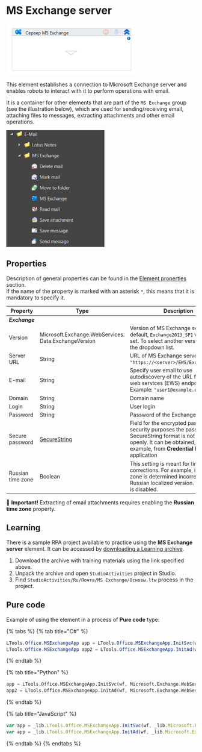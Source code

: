 # MS Exchange server


![](<../../../../.gitbook/assets/MSExchange-connect.png>)

This element establishes a connection to Microsoft Exchange server and enables robots to interact with it to perform operations with email. 

It is a container for other elements that are part of the `MS Exchange` group (see the illustration below), which are used for sending/receiving email, attaching files to messages, extracting attachments and other email operations.

![](<../../../../.gitbook/assets/MSExchange-container.png>)

## Properties

Description of general properties can be found in the [Element properties](https://docs.primo-rpa.ru/primo-rpa/primo-studio/process/elements#svoistva-elementa) section.\
If the name of the property is marked with an asterisk `*`, this means that it is mandatory to specify it.

| Property           | Type                                                   | Description                                                                     |
| ------------------ | ---------------------------------------------------- | ---------------------------------------------------------------------------- |
| ***Exchange*** |  |  |
| Version             | Microsoft.Exchange.WebServices. Data.ExchangeVersion | Version of MS Exchange server. By default, `Exchange2013_SP1` version is set. To select another version, click on the dropdown list. |
| Server URL         | String                                               | URL of MS Exchange server. Example: `"https://<server>/EWS/Exchange.asmx"`      |
| E-mail             | String                                               | Specify user email to use autodiscovery of the URL for Exchange web services (EWS) endpoint. Example: `"user1@example.com"`  |
| Domain              | String                                               | Domain name                                                                   |
| Login              | String                                               | User login                                                           |
| Password             | String                                               | Password of the Exchange account                                               |
| Secure password |[SecureString](https://learn.microsoft.com/en-us/dotnet/api/system.security.securestring?view=net-8.0) | Field for the encrypted password. For security purposes the password in SecureString format is not stored openly. It can be obtained, for example, from **Credential Manager** application |
| Russian time zone | Boolean                                         | This setting is meant for time corrections. For example, if the time zone is determined incorrectly in the Russian localized version. By default it is disabled.  |

:small_orange_diamond: **Important!** Extracting of email attachments requires enabling the **Russian time zone** property.

## Learning
There is a sample RPA project available to practice using the **MS Exchange server** element. It can be accessed by [downloading a Learning archive](https://github.com/PrimoRPA/Learning/archive/refs/heads/master.zip).

1. Download the archive with training materials using the link specified above.
2. Unpack the archive and open `StudioActivities` project in Studio.
3. Find `StudioActivities/Ru/Почта/MS Exchange/Основы.ltw` process in the project. 


## Pure code
Example of using the element in a process of **Pure code** type:

{% tabs %}
{% tab title="C#" %}
```csharp
LTools.Office.MSExchangeApp app = LTools.Office.MSExchangeApp.InitSvc(wf, Microsoft.Exchange.WebServices.Data.ExchangeVersion.Exchange2013_SP1, "server url", "login", "pass", "domain");
LTools.Office.MSExchangeApp app2 = LTools.Office.MSExchangeApp.InitAd(wf, Microsoft.Exchange.WebServices.Data.ExchangeVersion.Exchange2013_SP1, "autodiscovery url", "login", "pass", "domain");
```
{% endtab %}

{% tab title="Python" %}
```python
app = LTools.Office.MSExchangeApp.InitSvc(wf, Microsoft.Exchange.WebServices.Data.ExchangeVersion.Exchange2013_SP1, "server url", "login", "pass", "domain")
app2 = LTools.Office.MSExchangeApp.InitAd(wf, Microsoft.Exchange.WebServices.Data.ExchangeVersion.Exchange2013_SP1, "autodiscovery url", "login", "pass", "domain")
```
{% endtab %}

{% tab title="JavaScript" %}
```javascript
var app = _lib.LTools.Office.MSExchangeApp.InitSvc(wf, _lib.Microsoft.Exchange.WebServices.Data.ExchangeVersion.Exchange2013_SP1, "server url", "login", "pass", "domain");
var app = _lib.LTools.Office.MSExchangeApp.InitAd(wf, _lib.Microsoft.Exchange.WebServices.Data.ExchangeVersion.Exchange2013_SP1, "autodiscovery url", "login", "pass", "domain");
```
{% endtab %}
{% endtabs %}
